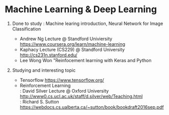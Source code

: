 # Machine Learning & Deep Learning

1. Done to study : Machine learing introduction, Neural Network for Image Classification
   - Andrew Ng Lecture @ Standford Univiersity https://www.coursera.org/learn/machine-learning
   - Kaphacy Lecture (CS229) @ Standford University http://cs231n.stanford.edu/
   - Lee Wong Won  "Reinfocement learning with Keras and Python
   
2. Studying and interesting topic
   - Tensorflow https://www.tensorflow.org/
   - Reinforcement Learning   
     : David Silver Lecture @ Oxford University  http://www0.cs.ucl.ac.uk/staff/d.silver/web/Teaching.html     
     : Richard S. Sutton  https://webdocs.cs.ualberta.ca/~sutton/book/bookdraft2016sep.pdf
